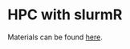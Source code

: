 # HPC with slurmR

Materials can be found [here](https://github.com/USCbiostats/slurmr-workshop/tree/feb2021).


